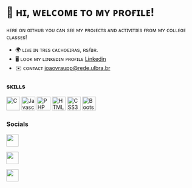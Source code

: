 👋 ʜɪ, ᴡᴇʟᴄᴏᴍᴇ ᴛᴏ ᴍʏ ᴘʀᴏғɪʟᴇ!
===============================

ʜᴇʀᴇ ᴏɴ ɢɪᴛʜᴜʙ ʏᴏᴜ ᴄᴀɴ sᴇᴇ ᴍʏ ᴘʀᴏᴊᴇᴄᴛs ᴀɴᴅ ᴀᴄᴛɪᴠɪᴛɪᴇs ғʀᴏᴍ ᴍʏ ᴄᴏʟʟᴇɢᴇ ᴄʟᴀssᴇs!

* 🌍  ʟɪᴠᴇ ɪɴ ᴛʀᴇs ᴄᴀᴄʜᴏᴇɪʀᴀs, ʀs/ʙʀ.
* 🖥️  ʟᴏᴏᴋ ᴍʏ ʟɪɴᴋᴇᴅɪɴ ᴘʀᴏғɪʟᴇ [Linkedin](https://www.linkedin.com/in/raupp30/)
* ✉️  ᴄᴏɴᴛᴀᴄᴛ [joaovraupp@rede.ulbra.br](mailto:joaovraupp@rede.ulbra.br)

### sᴋɪʟʟs

<p align="left">
<a href="https://docs.microsoft.com/en-us/cpp/?view=msvc-170" target="_blank" rel="noreferrer"><img src="https://raw.githubusercontent.com/danielcranney/readme-generator/main/public/icons/skills/c-colored.svg" width="36" height="36" alt="C" /></a>
<a href="https://developer.mozilla.org/en-US/docs/Web/JavaScript" target="_blank" rel="noreferrer"><img src="https://raw.githubusercontent.com/danielcranney/readme-generator/main/public/icons/skills/javascript-colored.svg" width="36" height="36" alt="Javascript" /></a>
<a href="https://www.php.net/" target="_blank" rel="noreferrer"><img src="https://raw.githubusercontent.com/danielcranney/readme-generator/main/public/icons/skills/php-colored.svg" width="36" height="36" alt="PHP" /></a>
<a href="https://developer.mozilla.org/en-US/docs/Glossary/HTML5" target="_blank" rel="noreferrer"><img src="https://raw.githubusercontent.com/danielcranney/readme-generator/main/public/icons/skills/html5-colored.svg" width="36" height="36" alt="HTML5" /></a>
<a href="https://www.w3.org/TR/CSS/#css" target="_blank" rel="noreferrer"><img src="https://raw.githubusercontent.com/danielcranney/readme-generator/main/public/icons/skills/css3-colored.svg" width="36" height="36" alt="CSS3" /></a>
<a href="https://getbootstrap.com/" target="_blank" rel="noreferrer"><img src="https://raw.githubusercontent.com/danielcranney/readme-generator/main/public/icons/skills/bootstrap-colored.svg" width="36" height="36" alt="Bootstrap" /></a>

</p>

### Socials

<p align="left">

<a href="https://www.github.com/raupp30" target="_blank" rel="noreferrer"><img src="https://raw.githubusercontent.com/danielcranney/readme-generator/main/public/icons/socials/github.svg" width="32" height="32" />

</a> <a href="http://www.instagram.com/raupp30" target="_blank" rel="noreferrer"><img src="https://raw.githubusercontent.com/danielcranney/readme-generator/main/public/icons/socials/instagram.svg" width="32" height="32" />

</a> <a href="https://www.linkedin.com/in/raupp30/" target="_blank" rel="noreferrer"><img src="https://raw.githubusercontent.com/danielcranney/readme-generator/main/public/icons/socials/linkedin.svg" width="32" height="32" /></a></p>

<div width="100%" align="center"></div>
